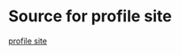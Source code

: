 # Source for profile site

[profile site](https://github.com/asthakhatiwada/asthakhatiwada.github.io)
